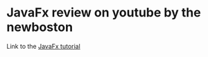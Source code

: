 # JavaFx review on youtube by the newboston

Link to the [JavaFx tutorial](https://www.youtube.com/playlist?list=PLkY8n-MZcmgRwjYDebUGDcf1PCxT3JA5z)
